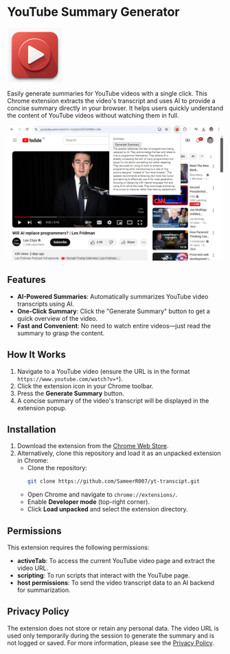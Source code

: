 # YouTube Summary Generator

![Extension Icon](icon_128x128.png)

Easily generate summaries for YouTube videos with a single click. This Chrome extension extracts the video's transcript and uses AI to provide a concise summary directly in your browser. It helps users quickly understand the content of YouTube videos without watching them in full.

![Extension Icon](screenshots/image-1280x800%20(3).jpg)

## Features

- **AI-Powered Summaries**: Automatically summarizes YouTube video transcripts using AI.
- **One-Click Summary**: Click the "Generate Summary" button to get a quick overview of the video.
- **Fast and Convenient**: No need to watch entire videos—just read the summary to grasp the content.

## How It Works

1. Navigate to a YouTube video (ensure the URL is in the format `https://www.youtube.com/watch?v=*`).
2. Click the extension icon in your Chrome toolbar.
3. Press the **Generate Summary** button.
4. A concise summary of the video's transcript will be displayed in the extension popup.

## Installation

1. Download the extension from the [Chrome Web Store](https://chromewebstore.google.com/detail/youtube-summary-generator/ldjclojdhjajmgjffbmjadpfhkdpenll).
2. Alternatively, clone this repository and load it as an unpacked extension in Chrome:
   - Clone the repository: 
     ```bash
     git clone https://github.com/SameerR007/yt-transcipt.git
     ```
   - Open Chrome and navigate to `chrome://extensions/`.
   - Enable **Developer mode** (top-right corner).
   - Click **Load unpacked** and select the extension directory.

## Permissions

This extension requires the following permissions:

- **activeTab**: To access the current YouTube video page and extract the video URL.
- **scripting**: To run scripts that interact with the YouTube page.
- **host permissions**: To send the video transcript data to an AI backend for summarization.

## Privacy Policy

The extension does not store or retain any personal data. The video URL is used only temporarily during the session to generate the summary and is not logged or saved. For more information, please see the [Privacy Policy](https://huggingface.co/spaces/sameerrawat07/yt-transcript/blob/main/Privacy_Policy.md).
